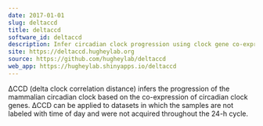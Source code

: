 ```yaml
---
date: 2017-01-01
slug: deltaccd
title: deltaccd
software_id: deltaccd
description: Infer circadian clock progression using clock gene co-expression
site: https://deltaccd.hugheylab.org
source: https://github.com/hugheylab/deltaccd
web_app: https://hugheylab.shinyapps.io/deltaccd
---
```


ΔCCD (delta clock correlation distance) infers the progression of the mammalian circadian clock based on the co-expression of circadian clock genes. ΔCCD can be applied to datasets in which the samples are not labeled with time of day and were not acquired throughout the 24-h cycle.

